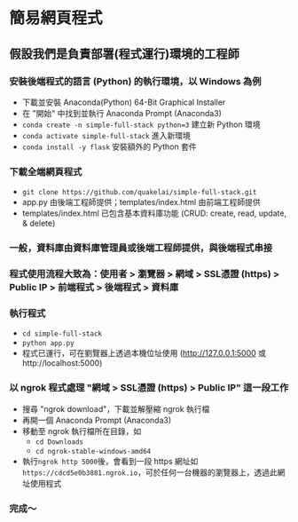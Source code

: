 # 簡易網頁程式
## 假設我們是負責部署(程式運行)環境的工程師
### 安裝後端程式的語言 (Python) 的執行環境，以 Windows 為例
  * 下載並安裝 Anaconda(Python) 64-Bit Graphical Installer
  * 在 "開始" 中找到並執行 Anaconda Prompt (Anaconda3)
  * `conda create -n simple-full-stack python=3` 建立新 Python 環境
  * `conda activate simple-full-stack` 進入新環境
  * `conda install -y flask` 安裝額外的 Python 套件
### 下載全端網頁程式
  * `git clone https://github.com/quakelai/simple-full-stack.git`
  * app.py 由後端工程師提供；templates/index.html 由前端工程師提供
  * templates/index.html 已包含基本資料庫功能 (CRUD: create, read, update, & delete)
### 一般，資料庫由資料庫管理員或後端工程師提供，與後端程式串接
### 程式使用流程大致為：使用者 > 瀏覽器 > 網域 > SSL憑證 (https) > Public IP > 前端程式 > 後端程式 > 資料庫
### 執行程式
  * `cd simple-full-stack`
  * `python app.py`
  * 程式已運行，可在劉覽器上透過本機位址使用 (http://127.0.0.1:5000 或 http://localhost:5000)
### 以 ngrok 程式處理 "網域 > SSL憑證 (https) > Public IP" 這一段工作
  * 搜尋 "ngrok download"，下載並解壓縮 ngrok 執行檔
  * 再開一個 Anaconda Prompt (Anaconda3)
  * 移動至 ngrok 執行檔所在目錄，如
    * `cd Downloads`
    * `cd ngrok-stable-windows-amd64`
  * 執行`ngrok http 5000`後，會看到一段 https 網址如`https://cdcd5e0b3881.ngrok.io`，可於任何一台機器的瀏覽器上，透過此網址使用程式
### 完成～

